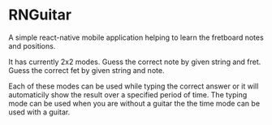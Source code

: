 # RNGuitar

A simple react-native mobile application helping to learn the fretboard notes and positions.

It has currently 2x2 modes.
Guess the correct note by given string and fret. 
Guess the correct fet by given string and note.

Each of these modes can be used while typing the correct answer or it will automaticily show the result over a specified period of time.
The typing mode can be used when you are without a guitar the the time mode can be used with a guitar.
